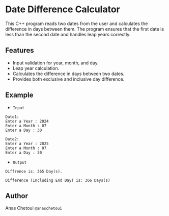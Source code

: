 
# Date Difference Calculator

This C++ program reads two dates from the user and calculates the difference in days between them. The program ensures that the first date is less than the second date and handles leap years correctly.

## Features

- Input validation for year, month, and day.
- Leap year calculation.
- Calculates the difference in days between two dates.
- Provides both exclusive and inclusive day difference.

## Example
- ``Input``
```
Date1:
Enter a Year : 2024
Enter a Month : 07
Enter a Day : 30

Date2:
Enter a Year : 2025
Enter a Month : 07
Enter a Day : 30
```
- ``Output``
```
Diffrence is: 365 Day(s).

Difference (Including End Day) is: 366 Days(s)
```
## Author
Anas Chetoui  ``@anaschetoui``
